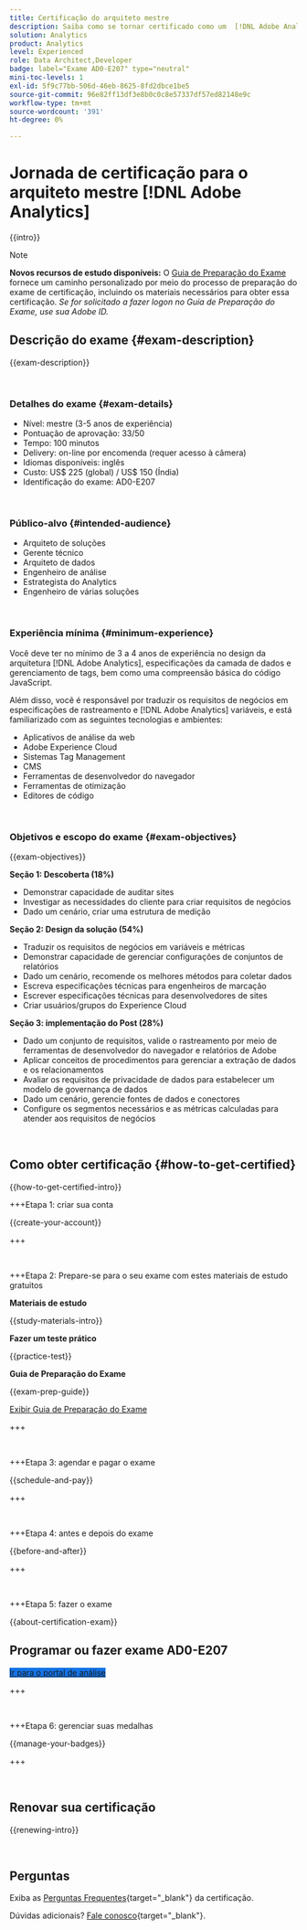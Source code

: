 ```yaml
---
title: Certificação do arquiteto mestre
description: Saiba como se tornar certificado como um  [!DNL Adobe Analytics] Arquiteto Mestre.
solution: Analytics
product: Analytics
level: Experienced
role: Data Architect,Developer
badge: label="Exame AD0-E207" type="neutral"
mini-toc-levels: 1
exl-id: 5f9c77bb-506d-46eb-8625-8fd2dbce1be5
source-git-commit: 96e82ff13df3e8b0c0c8e57337df57ed82148e9c
workflow-type: tm+mt
source-wordcount: '391'
ht-degree: 0%

---
```


# Jornada de certificação para o arquiteto mestre [!DNL Adobe Analytics]

{{intro}}

>[!NOTE]
>
>**Novos recursos de estudo disponíveis:** O [Guia de Preparação do Exame](https://app.rockinfo.com/courses/223) fornece um caminho personalizado por meio do processo de preparação do exame de certificação, incluindo os materiais necessários para obter essa certificação. _Se for solicitado a fazer logon no Guia de Preparação do Exame, use sua Adobe ID._

## Descrição do exame {#exam-description}

{{exam-description}}

<br>

### Detalhes do exame {#exam-details}

* Nível: mestre (3-5 anos de experiência)
* Pontuação de aprovação: 33/50
* Tempo: 100 minutos
* Delivery: on-line por encomenda (requer acesso à câmera)
* Idiomas disponíveis: inglês
* Custo: US$ 225 (global) / US$ 150 (Índia)
* Identificação do exame: AD0-E207

<br>

### Público-alvo {#intended-audience}

* Arquiteto de soluções
* Gerente técnico
* Arquiteto de dados
* Engenheiro de análise
* Estrategista do Analytics
* Engenheiro de várias soluções

<br>

### Experiência mínima {#minimum-experience}

Você deve ter no mínimo de 3 a 4 anos de experiência no design da arquitetura [!DNL Adobe Analytics], especificações da camada de dados e gerenciamento de tags, bem como uma compreensão básica do código JavaScript.

Além disso, você é responsável por traduzir os requisitos de negócios em especificações de rastreamento e [!DNL Adobe Analytics] variáveis, e está familiarizado com as seguintes tecnologias e ambientes:

* Aplicativos de análise da web
* Adobe Experience Cloud
* Sistemas Tag Management
* CMS
* Ferramentas de desenvolvedor do navegador
* Ferramentas de otimização
* Editores de código

<br>

### Objetivos e escopo do exame {#exam-objectives}

{{exam-objectives}}

**Seção 1: Descoberta (18%)**

* Demonstrar capacidade de auditar sites
* Investigar as necessidades do cliente para criar requisitos de negócios
* Dado um cenário, criar uma estrutura de medição

**Seção 2: Design da solução (54%)**

* Traduzir os requisitos de negócios em variáveis e métricas
* Demonstrar capacidade de gerenciar configurações de conjuntos de relatórios
* Dado um cenário, recomende os melhores métodos para coletar dados
* Escreva especificações técnicas para engenheiros de marcação
* Escrever especificações técnicas para desenvolvedores de sites
* Criar usuários/grupos do Experience Cloud

**Seção 3: implementação do Post (28%)**

* Dado um conjunto de requisitos, valide o rastreamento por meio de ferramentas de desenvolvedor do navegador e relatórios de Adobe
* Aplicar conceitos de procedimentos para gerenciar a extração de dados e os relacionamentos
* Avaliar os requisitos de privacidade de dados para estabelecer um modelo de governança de dados
* Dado um cenário, gerencie fontes de dados e conectores
* Configure os segmentos necessários e as métricas calculadas para atender aos requisitos de negócios

<br>

## Como obter certificação {#how-to-get-certified}

{{how-to-get-certified-intro}}

+++Etapa 1: criar sua conta

{{create-your-account}}

+++

<br>

+++Etapa 2: Prepare-se para o seu exame com estes materiais de estudo gratuitos

**Materiais de estudo**

{{study-materials-intro}}

**Fazer um teste prático**

{{practice-test}}

**Guia de Preparação do Exame**

{{exam-prep-guide}}

[Exibir Guia de Preparação do Exame](https://app.rockinfo.com/courses/223)

+++

<br>

+++Etapa 3: agendar e pagar o exame

{{schedule-and-pay}}

+++

<br>

+++Etapa 4: antes e depois do exame

{{before-and-after}}

+++

<br>

+++Etapa 5: fazer o exame

{{about-certification-exam}}

## Programar ou fazer exame AD0-E207

<a href="https://www.certmetrics.com/adobe/candidate/examity_sso.aspx?eid=AD0-E207" target="_blank" class="spectrum-Button spectrum-Button--fill spectrum-Button--accent spectrum-Button--sizeM is-margin-bottom-big-big at-element-click-tracking" style="background-color:#1473E6">

<span class="spectrum-Button-label has-no-wrap">
   Ir para o portal de análise
</span>
</a>

+++

<br>

+++Etapa 6: gerenciar suas medalhas

{{manage-your-badges}}

+++

<br>

## Renovar sua certificação

{{renewing-intro}}

<br>

## Perguntas

Exiba as [Perguntas Frequentes](https://experienceleague.adobe.com/docs/certification/certification/faq.html){target="_blank"} da certificação.

Dúvidas adicionais? [Fale conosco](mailto:certif@adobe.com){target="_blank"}.

